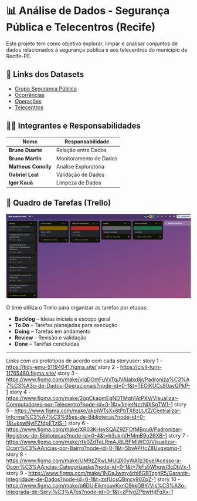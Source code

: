 # 📊 Análise de Dados - Segurança Pública e Telecentros (Recife)

Este projeto tem como objetivo explorar, limpar e analisar conjuntos de dados relacionados à segurança pública e aos telecentros do município de Recife-PE.

## 🔗 Links dos Datasets

- [Grupo Segurança Pública](http://dados.recife.pe.gov.br/dataset?groups=seguranca-publica)
- [Ocorrências](http://dados.recife.pe.gov.br/dataset/ocorrencias)
- [Operações](http://dados.recife.pe.gov.br/dataset/operacoes)
- [Telecentros](http://dados.recife.pe.gov.br/dataset/telecentros)

## 👨‍💻 Integrantes e Responsabilidades

| Nome              | Responsabilidade               |
|-------------------|--------------------------------|
| **Bruno Duarte**   | Relação entre Dados             |
| **Bruno Martin**   | Monitoramento de Dados          |
| **Matheus Conolly**| Análise Exploratória            |
| **Gabriel Leal**   | Validação de Dados              |
| **Igor Kauã**      | Limpeza de Dados                |

## 📌 Quadro de Tarefas (Trello)

![Print do Trello](imagens/tela-trello.png)

O time utiliza o Trello para organizar as tarefas por etapas:

- **Backlog** – Ideias iniciais e escopo geral
- **To Do** – Tarefas planejadas para execução
- **Doing** – Tarefas em andamento
- **Review** – Revisão e validação
- **Done** – Tarefas concluídas
---

Links com os protótipos de acordo com cada storyuser:
story 1 - https://tidy-emu-51194641.figma.site/
story 2 - https://civil-turn-11765480.figma.site/
story 3 - https://www.figma.com/make/vlqDOmFuVxTqJVAIabx8jr/Padroniza%C3%A7%C3%A3o-de-Dados-Operacionais?node-id=0-1&t=TEOiKUCs80ayQPkP-1
story 4 - https://www.figma.com/make/2oqCkagmEgNDTMgh1AtPXV/Visualizar-Computadores-por-Telecentro?node-id=0-1&t=1mjetNzzNiXSgTW1-1
story 5 - https://www.figma.com/make/akplWTsXx6tPbTX8zLtJtZ/Centralizar-Informa%C3%A7%C3%B5es-de-Bibliotecas?node-id=0-1&t=kswNyiFZfdpETzlS-1
story 6 - https://www.figma.com/make/XR03KHsySQAZ9ZFOfMBqu8/Padronizar-Registros-de-Bibliotecas?node-id=0-4&t=h3uknVHMmB9o26XB-1
story 7 - https://www.figma.com/make/rfk0ZdTeLRmAJ8LBFMiWC0/Visualizar-Ocorr%C3%AAncias-por-Bairro?node-id=0-1&t=5bvAPHcZ8Uygypmq-1
story 8 - https://www.figma.com/make/UM9zZRwLMUQX0yWA1z3bve/Acesso-a-Ocorr%C3%AAncias-Categorizadas?node-id=0-1&t=7kFs5Whqwt3cDbVx-1
story 9 - https://www.figma.com/make/1NDaJwmy4rhl6GBTzpjtR5/Garantir-Integridade-de-Dados?node-id=0-1&t=zsfUcsQBmcy90ZpZ-1
story 10 - https://www.figma.com/make/q6DUjEjkmouvKxnC9kkGBY/Vis%C3%A3o-Integrada-de-Servi%C3%A7os?node-id=0-1&t=zPIydZPbwHjtFqXx-1


